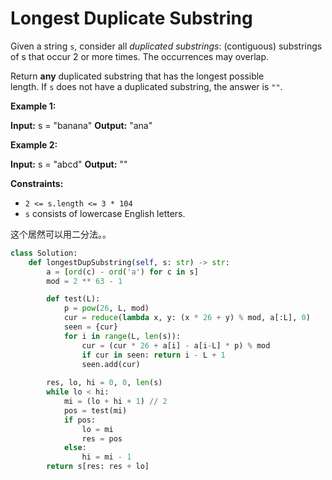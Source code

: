 # Longest Duplicate Substring

Given a string `s`, consider all *duplicated substrings*: (contiguous) substrings of s that occur 2 or more times. The occurrences may overlap.

Return **any** duplicated substring that has the longest possible length. If `s` does not have a duplicated substring, the answer is `""`.

**Example 1:**

**Input:** s = "banana"
**Output:** "ana"

**Example 2:**

**Input:** s = "abcd"
**Output:** ""

**Constraints:**

- `2 <= s.length <= 3 * 104`
- `s` consists of lowercase English letters.



这个居然可以用二分法。。





```python
class Solution:
    def longestDupSubstring(self, s: str) -> str:
        a = [ord(c) - ord('a') for c in s]
        mod = 2 ** 63 - 1

        def test(L):
            p = pow(26, L, mod)
            cur = reduce(lambda x, y: (x * 26 + y) % mod, a[:L], 0)
            seen = {cur}
            for i in range(L, len(s)):
                cur = (cur * 26 + a[i] - a[i-L] * p) % mod
                if cur in seen: return i - L + 1
                seen.add(cur)
        
        res, lo, hi = 0, 0, len(s)
        while lo < hi:
            mi = (lo + hi + 1) // 2
            pos = test(mi)
            if pos:
                lo = mi
                res = pos
            else:
                hi = mi - 1
        return s[res: res + lo]
```

